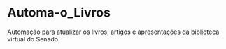 # Automa-o_Livros
Automação para atualizar os livros, artigos e apresentações da biblioteca virtual do Senado.
